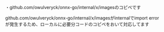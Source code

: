 ・github.com/owulveryck/onnx-go/internal/x/imagesのコピペです

github.com/owulveryck/onnx-go/internal/x/imagesがinternalでimport errorが発生するため、ローカルに必要分コードのコピペをおいて対応してます